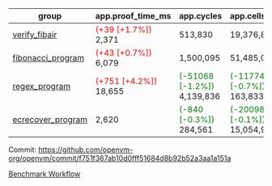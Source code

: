 | group | app.proof_time_ms | app.cycles | app.cells_used | leaf.proof_time_ms | leaf.cycles | leaf.cells_used |
| -- | -- | -- | -- | -- | -- | -- |
| [verify_fibair](https://github.com/openvm-org/openvm/blob/benchmark-results/benchmarks-pr/1282/verify_fibair-f751f367ab10d0fff51684d8b92b52a3aa1a151a.md) |<span style='color: red'>(+39 [+1.7%])</span> 2,371 |  513,830 |  19,376,821 |- | - | - |
| [fibonacci_program](https://github.com/openvm-org/openvm/blob/benchmark-results/benchmarks-pr/1282/fibonacci-f751f367ab10d0fff51684d8b92b52a3aa1a151a.md) |<span style='color: red'>(+43 [+0.7%])</span> 6,079 |  1,500,095 |  51,485,080 |- | - | - |
| [regex_program](https://github.com/openvm-org/openvm/blob/benchmark-results/benchmarks-pr/1282/regex-f751f367ab10d0fff51684d8b92b52a3aa1a151a.md) |<span style='color: red'>(+751 [+4.2%])</span> 18,655 | <span style='color: green'>(-51068 [-1.2%])</span> 4,139,836 | <span style='color: green'>(-1177482 [-0.7%])</span> 163,833,427 |- | - | - |
| [ecrecover_program](https://github.com/openvm-org/openvm/blob/benchmark-results/benchmarks-pr/1282/ecrecover-f751f367ab10d0fff51684d8b92b52a3aa1a151a.md) | 2,620 | <span style='color: green'>(-840 [-0.3%])</span> 284,561 | <span style='color: green'>(-20098 [-0.1%])</span> 15,054,935 |- | - | - |


Commit: https://github.com/openvm-org/openvm/commit/f751f367ab10d0fff51684d8b92b52a3aa1a151a

[Benchmark Workflow](https://github.com/openvm-org/openvm/actions/runs/12960265930)
